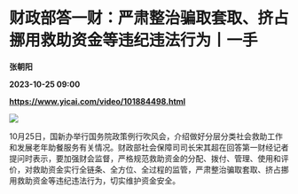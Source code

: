 # 财政部答一财：严肃整治骗取套取、挤占挪用救助资金等违纪违法行为丨一手
**张朝阳**

**2023-10-25 09:00**

**https://www.yicai.com/video/101884498.html**

![](http://imgcdn.yicai.com/vms-new/2023/10/2e6e41cd-6463-4275-9ea7-910f7e937e08.png) 

10月25日，国新办举行国务院政策例行吹风会，介绍做好分层分类社会救助工作和发展老年助餐服务有关情况。财政部社会保障司司长宋其超在回答第一财经记者提问时表示，要加强财会监督，严格规范救助资金的分配、拨付、管理、使用和评价，对救助资金实行全链条、全方位、全过程的监管，严肃整治骗取套取、挤占挪用救助资金等违纪违法行为，切实维护资金安全。